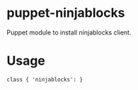 puppet-ninjablocks
=================

Puppet module to install ninjablocks client.


# Usage

    class { 'ninjablocks': }
